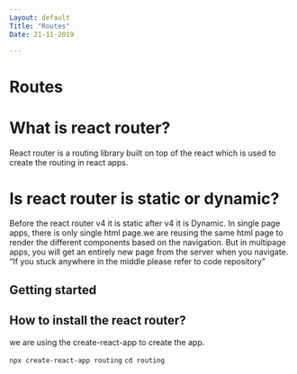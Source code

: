 ```yaml
---
Layout: default
Title: "Routes"
Date: 21-11-2019

---
```


# Routes

# What is react router?
React router is a routing library built on top of the react which is used to create the routing in react apps.

# Is react router is static or dynamic?
Before the react router v4 it is static after v4 it is Dynamic.
In single page apps, there is only single html page.we are reusing the same html page to render the different components based on the navigation.
But in multipage apps, you will get an entirely new page from the server when you navigate.
“If you stuck anywhere in the middle please refer to code repository”

## Getting started
## How to install the react router?
we are using the create-react-app to create the app.

`npx create-react-app routing`
`cd routing`